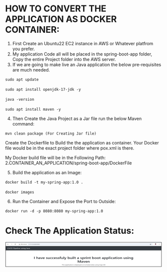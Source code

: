 # HOW TO CONVERT THE APPLICATION AS DOCKER CONTAINER:

1. First Create an Ubuntu22 EC2 instance in AWS or Whatever platfrom you prefer.
2. My application Code all will be placed in the spring-boot-app folder, Copy the entire Project folder into the AWS server.
3. If we are going to make live an Java application the below pre-requisites are much needed.

```
sudo apt update

sudo apt install openjdk-17-jdk -y

java -version

sudo apt install maven -y
```

4. Then Create the Java Project as a Jar file run the below Maven command:

```
mvn clean package (For Creating Jar file)
```
Create the Dockerfile to Build the the application as container. Your Docker file would be in the exact project folder where pox.xml is there.

My Docker build file will be in the Following Path: 2.CONTAINER_AN_APPLICATION/spring-boot-app/DockerFile

5. Build the application as an Image:

```
docker build -t my-spring-app:1.0 .

docker images
```

6. Run the Container and Expose the Port to Outside:

```
docker run -d -p 8080:8080 my-spring-app:1.0
```

# Check The Application Status:

![images/app2.png](images/app2.png)
